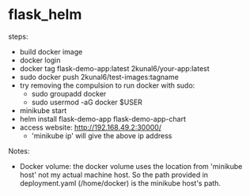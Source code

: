 # flask_helm

steps:
- build docker image
- docker login
- docker tag flask-demo-app:latest 2kunal6/your-app:latest
- sudo docker push 2kunal6/test-images:tagname
- try removing the compulsion to run docker with sudo:
  - sudo groupadd docker
  - sudo usermod -aG docker $USER
- minikube start
- helm install flask-demo-app flask-demo-app-chart
- access website: http://192.168.49.2:30000/ 
  - 'minikube ip' will give the above ip address

Notes:
- Docker volume: the docker volume uses the location from 'minikube host' not my actual machine host.  So the path provided in deployment.yaml (/home/docker) is the minikube host's path.
